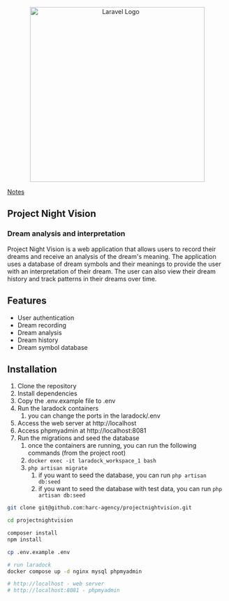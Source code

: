 <p align="center"><a href="https://laravel.com" target="_blank"><img src="https://raw.githubusercontent.com/laravel/art/master/logo-lockup/5%20SVG/2%20CMYK/1%20Full%20Color/laravel-logolockup-cmyk-red.svg" width="400" alt="Laravel Logo"></a></p>

<!-- link to notes in _notes/readme.md -->
[Notes](_notes/readme.md)

## Project Night Vision
### Dream analysis and interpretation

Project Night Vision is a web application that allows users to record their dreams and receive an analysis of the dream's meaning. The application uses a database of dream symbols and their meanings to provide the user with an interpretation of their dream. The user can also view their dream history and track patterns in their dreams over time.

## Features

- User authentication
- Dream recording
- Dream analysis
- Dream history
- Dream symbol database

## Installation

1. Clone the repository
2. Install dependencies
3. Copy the .env.example file to .env
4. Run the laradock containers
   1. you can change the ports in the laradock/.env
5. Access the web server at http://localhost
6. Access phpmyadmin at http://localhost:8081
7. Run the migrations and seed the database
   1. once the containers are running, you can run the following commands (from the project root)
   2. `docker exec -it laradock_workspace_1 bash`
   3. `php artisan migrate`
      1. if you want to seed the database, you can run `php artisan db:seed`
      2. if you want to seed the database with test data, you can run `php artisan db:seed`


```bash
git clone git@github.com:harc-agency/projectnightvision.git

cd projectnightvision

composer install
npm install

cp .env.example .env

# run laradock
docker compose up -d nginx mysql phpmyadmin

# http://localhost - web server
# http://localhost:8081 - phpmyadmin
 
```


